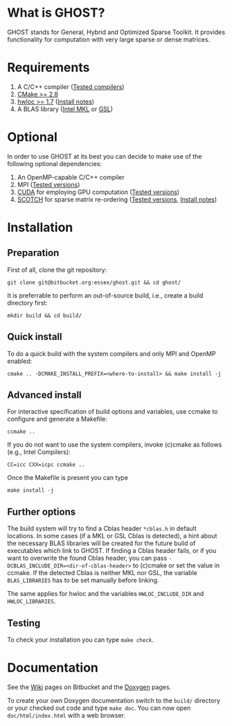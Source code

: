 What is GHOST?
==============

GHOST stands for General, Hybrid and Optimized Sparse Toolkit. It provides
functionality for computation with very large sparse or dense matrices.

Requirements
============

1. A C/C++ compiler ([Tested compilers](https://bitbucket.org/essex/ghost/wiki/Compatibility))
1. [CMake >= 2.8](http://www.cmake.org)
1. [hwloc >= 1.7](http://www.open-mpi.org/projects/hwloc) ([Install notes](https://bitbucket.org/essex/ghost/wiki/Dependencies))
1. A BLAS library ([Intel MKL](http://software.intel.com/en-us/intel-mkl) or [GSL](http://www.gnu.org/software/gsl/))

Optional
========

In order to use GHOST at its best you can decide to make use of the following optional dependencies:

1. An OpenMP-capable C/C++ compiler
1. MPI ([Tested versions](https://bitbucket.org/essex/ghost/wiki/Compatibility))
1. [CUDA](http://www.nvidia.com/cuda) for employing GPU computation ([Tested versions](https://bitbucket.org/essex/ghost/wiki/Compatibility))
1. [SCOTCH](http://www.labri.fr/perso/pelegrin/scotch/) for sparse matrix re-ordering ([Tested versions](https://bitbucket.org/essex/ghost/wiki/Compatibility), [Install notes](https://bitbucket.org/essex/ghost/wiki/Dependencies))

Installation
============

Preparation
-----------

First of all, clone the git repository:

`git clone git@bitbucket.org:essex/ghost.git && cd ghost/`

It is preferrable to perform an out-of-source build, i.e., create a build directory first:

`mkdir build && cd build/`

Quick install
-------------

To do a quick build with the system compilers and only MPI and OpenMP enabled:

`cmake .. -DCMAKE_INSTALL_PREFIX=<where-to-install> && make install -j`

Advanced install
-------------

For interactive specification of build options and variables, use ccmake to configure and generate a Makefile:

`ccmake ..`

If you do not want to use the system compilers, invoke (c)cmake as follows (e.g., Intel Compilers):

`CC=icc CXX=icpc ccmake ..`

Once the Makefile is present you can type

`make install -j`

Further options
---------------

The build system will try to find a Cblas header `*cblas.h` in default locations.
In some cases (if a MKL or GSL Cblas is detected), a hint about the necessary BLAS libraries will be created for the future build of executables which link to GHOST.
If finding a Cblas header fails, or if you want to overwrite the found Cblas header, you can pass `-DCBLAS_INCLUDE_DIR=<dir-of-cblas-header>` to (c)cmake or set the value in ccmake.
If the detected Cblas is neither MKL nor GSL, the variable `BLAS_LIBRARIES` has to be set manually before linking.

The same applies for hwloc and the variables `HWLOC_INCLUDE_DIR` and `HWLOC_LIBRARIES`.

Testing
-------

To check your installation you can type `make check`.

Documentation
=============

See the [Wiki](https://bitbucket.org/essex/ghost/wiki) pages on Bitbucket and the [Doxygen](https://grid.rrze.uni-erlangen.de/~unrza317) pages.

To create your own Doxygen documentation switch to the `build/` directory or your checked out code and type `make doc`.
You can now open `doc/html/index.html` with a web browser.